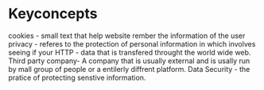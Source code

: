 # Keyconcepts

cookies - small text that help website rember the information of the user
privacy -  referes to the protection of personal information in which involves seeing if your 
HTTP - data that is transfered throught the world wide web.
Third party company- A company that is usually external and is usally run by mall group of people or a entilerly diffrent platform.
Data Security - the pratice of protecting senstive information.
    
